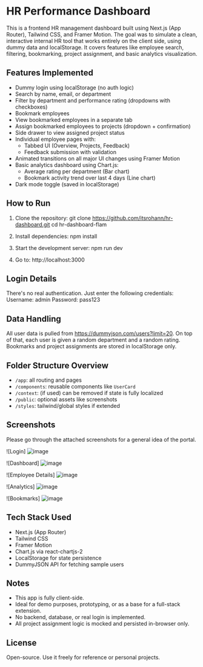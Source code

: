 # HR Performance Dashboard

This is a frontend HR management dashboard built using Next.js (App Router), Tailwind CSS, and Framer Motion. The goal was to simulate a clean, interactive internal HR tool that works entirely on the client side, using dummy data and localStorage. It covers features like employee search, filtering, bookmarking, project assignment, and basic analytics visualization.

## Features Implemented

- Dummy login using localStorage (no auth logic)
- Search by name, email, or department
- Filter by department and performance rating (dropdowns with checkboxes)
- Bookmark employees
- View bookmarked employees in a separate tab
- Assign bookmarked employees to projects (dropdown + confirmation)
- Side drawer to view assigned project status
- Individual employee pages with:
  - Tabbed UI (Overview, Projects, Feedback)
  - Feedback submission with validation
- Animated transitions on all major UI changes using Framer Motion
- Basic analytics dashboard using Chart.js:
  - Average rating per department (Bar chart)
  - Bookmark activity trend over last 4 days (Line chart)
- Dark mode toggle (saved in localStorage)

## How to Run

1. Clone the repository:
   git clone https://github.com/itsrohann/hr-dashboard.git
   cd hr-dashboard-flam

2. Install dependencies:
   npm install

3. Start the development server:
   npm run dev

4. Go to:
   http://localhost:3000

## Login Details

There's no real authentication. Just enter the following credentials:
Username: admin
Password: pass123

## Data Handling

All user data is pulled from https://dummyjson.com/users?limit=20. On top of that, each user is given a random department and a random rating. Bookmarks and project assignments are stored in localStorage only.

## Folder Structure Overview

- `/app`: all routing and pages
- `/components`: reusable components like `UserCard`
- `/context`: (if used) can be removed if state is fully localized
- `/public`: optional assets like screenshots
- `/styles`: tailwind/global styles if extended

## Screenshots

Please go through the attached screenshots for a general idea of the portal.

![Login]
![image](https://github.com/user-attachments/assets/01a006ed-6a9c-45ec-ae54-2094749c6e16)

![Dashboard]
![image](https://github.com/user-attachments/assets/64a43458-8e85-4080-8b93-612647473479)

![Employee Details]
![image](https://github.com/user-attachments/assets/6c98f204-9d63-44a2-a0bd-8257948863c8)

![Analytics]
![image](https://github.com/user-attachments/assets/4591e7db-9415-4fad-8db4-0838f724a215)

![Bookmarks]
![image](https://github.com/user-attachments/assets/8bca2b30-be88-40d3-bcc7-d12529dca9f3)


## Tech Stack Used

- Next.js (App Router)
- Tailwind CSS
- Framer Motion
- Chart.js via react-chartjs-2
- LocalStorage for state persistence
- DummyJSON API for fetching sample users

## Notes

- This app is fully client-side.
- Ideal for demo purposes, prototyping, or as a base for a full-stack extension.
- No backend, database, or real login is implemented.
- All project assignment logic is mocked and persisted in-browser only.

## License

Open-source. Use it freely for reference or personal projects.

